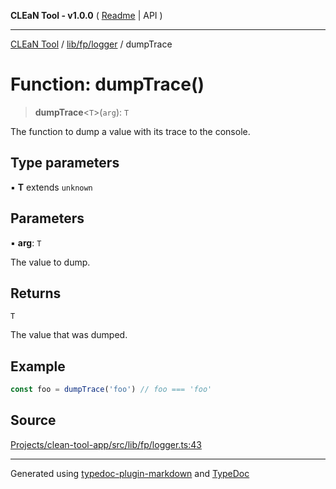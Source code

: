 **CLEaN Tool - v1.0.0** ( [Readme](../../../../README.md) \| API )

***

[CLEaN Tool](../../../../modules.md) / [lib/fp/logger](../README.md) / dumpTrace

# Function: dumpTrace()

> **dumpTrace**\<`T`\>(`arg`): `T`

The function to dump a value with its trace to the console.

## Type parameters

▪ **T** extends `unknown`

## Parameters

▪ **arg**: `T`

The value to dump.

## Returns

`T`

The value that was dumped.

## Example

```ts
const foo = dumpTrace('foo') // foo === 'foo'
```

## Source

[Projects/clean-tool-app/src/lib/fp/logger.ts:43](https://github.com/yuckyh/clean-tool-app/)

***

Generated using [typedoc-plugin-markdown](https://www.npmjs.com/package/typedoc-plugin-markdown) and [TypeDoc](https://typedoc.org/)
